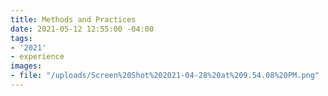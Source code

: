 ```yaml
---
title: Methods and Practices
date: 2021-05-12 12:55:00 -04:00
tags:
- '2021'
- experience
images:
- file: "/uploads/Screen%20Shot%202021-04-28%20at%209.54.08%20PM.png"
---
```


